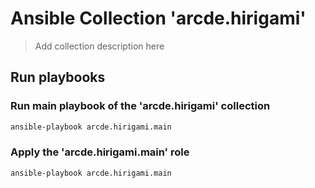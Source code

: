 # Ansible Collection 'arcde.hirigami'

> Add collection description here

## Run playbooks

### Run main playbook of the 'arcde.hirigami' collection

```sh
ansible-playbook arcde.hirigami.main
```

### Apply the 'arcde.hirigami.main' role

```sh
ansible-playbook arcde.hirigami.main
```
